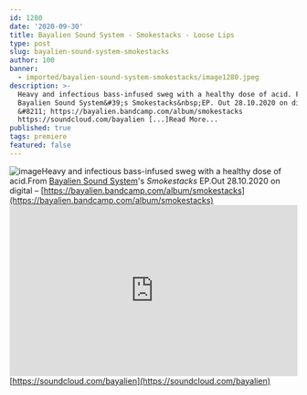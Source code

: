 ```yaml
---
id: 1280
date: '2020-09-30'
title: Bayalien Sound System - Smokestacks - Loose Lips
type: post
slug: bayalien-sound-system-smokestacks
author: 100
banner:
  - imported/bayalien-sound-system-smokestacks/image1280.jpeg
description: >-
  Heavy and infectious bass-infused sweg with a healthy dose of acid. From
  Bayalien Sound System&#39;s Smokestacks&nbsp;EP. Out 28.10.2020 on digital
  &#8211; https://bayalien.bandcamp.com/album/smokestacks
  https://soundcloud.com/bayalien [...]Read More...
published: true
tags: premiere
featured: false
---
```

![image](../imported/bayalien-sound-system-smokestacks/image1280.jpeg)Heavy and infectious bass-infused sweg with a healthy dose of acid.From [Bayalien Sound System](https://bayalien.bandcamp.com/)'s _Smokestacks_ EP.Out 28.10.2020 on digital – [https://bayalien.bandcamp.com/album/smokestacks](https://bayalien.bandcamp.com/album/smokestacks)  
[](https://soundcloud.com/bayalien)<iframe width='100%' height='300' scrolling='no' frameborder='no' allow='autoplay' src='https://w.soundcloud.com/player/?url=https%3A//api.soundcloud.com/tracks/902379007&color=%23ff5500&auto_play=false&hide_related=false&show_comments=true&show_user=true&show_reposts=false&show_teaser=true'></iframe>[https://soundcloud.com/bayalien](https://soundcloud.com/bayalien)